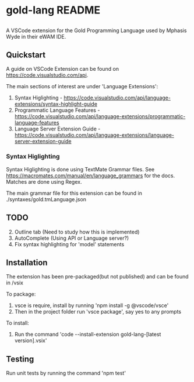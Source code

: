 # gold-lang README
##
A VSCode extension for the Gold Programming Language used by Mphasis Wyde in their eWAM IDE.

## Quickstart
A guide on VSCode Extension can be found on https://code.visualstudio.com/api.

The main sections of interest are under 'Language Extensions':
1. Syntax Higlighting - https://code.visualstudio.com/api/language-extensions/syntax-highlight-guide
2. Programmatic Language Features - https://code.visualstudio.com/api/language-extensions/programmatic-language-features
3. Language Server Extension Guide - https://code.visualstudio.com/api/language-extensions/language-server-extension-guide

### Syntax Higlighting
Syntax Higlighting is done using TextMate Grammar files. See https://macromates.com/manual/en/language_grammars
for the docs. Matches are done using Regex.

The main grammar file for this extension can be found in ./syntaxes/gold.tmLanguage.json

## TODO
2. Outline tab (Need to study how this is implemented)
3. AutoComplete (Using API or Language server?)
4. Fix syntax highlighting for 'model' statements

## Installation
The extension has been pre-packaged(but not published) and can be found in /vsix

To package:
1. vsce is require, install by running 'npm install -g @vscode/vsce'
2. Then in the project folder run 'vsce package', say yes to any prompts

To install:
1. Run the command 'code --install-extension gold-lang-[latest version].vsix'

## Testing
Run unit tests by running the command 'npm test'